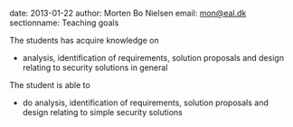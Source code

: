 date: 2013-01-22
author: Morten Bo Nielsen
email: mon@eal.dk
sectionname: Teaching goals

The students has acquire knowledge on 

* analysis, identification of requirements, solution proposals and design relating to security solutions in general

The student is able to 

* do analysis, identification of requirements, solution proposals and design relating to simple security solutions
